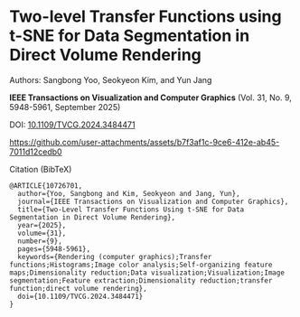# Two-level Transfer Functions using t-SNE for Data Segmentation in Direct Volume Rendering 

Authors: Sangbong Yoo, Seokyeon Kim, and Yun Jang

**IEEE Transactions on Visualization and Computer Graphics** (Vol. 31, No. 9, 5948-5961, September 2025)

DOI: [10.1109/TVCG.2024.3484471](https://ieeexplore.ieee.org/document/10726701)


https://github.com/user-attachments/assets/b7f3af1c-9ce6-412e-ab45-7011d12cedb0


Citation (BibTeX)
```
@ARTICLE{10726701,
  author={Yoo, Sangbong and Kim, Seokyeon and Jang, Yun},
  journal={IEEE Transactions on Visualization and Computer Graphics}, 
  title={Two-Level Transfer Functions Using t-SNE for Data Segmentation in Direct Volume Rendering}, 
  year={2025},
  volume={31},
  number={9},
  pages={5948-5961},
  keywords={Rendering (computer graphics);Transfer functions;Histograms;Image color analysis;Self-organizing feature maps;Dimensionality reduction;Data visualization;Visualization;Image segmentation;Feature extraction;Dimensionality reduction;transfer function;direct volume rendering},
  doi={10.1109/TVCG.2024.3484471}
}
```
